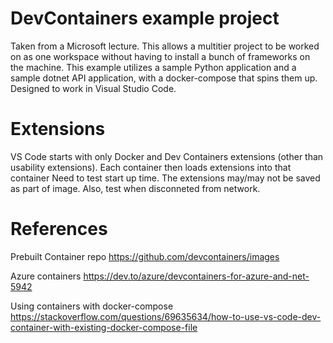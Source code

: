 # DevContainers example project
Taken from a Microsoft lecture. This allows a multitier project to be worked on as one workspace without having to install a bunch of frameworks on the machine. This example utilizes a sample Python application and a sample dotnet API application, with a docker-compose that spins them up. 
Designed to work in Visual Studio Code. 

# Extensions
VS Code starts with only Docker and Dev Containers extensions (other than usability extensions). Each container then loads extensions into that container
Need to test start up time. The extensions may/may not be saved as part of image. Also, test when disconneted from network.

# References
Prebuilt Container repo
https://github.com/devcontainers/images

Azure containers
https://dev.to/azure/devcontainers-for-azure-and-net-5942

Using containers with docker-compose
https://stackoverflow.com/questions/69635634/how-to-use-vs-code-dev-container-with-existing-docker-compose-file

